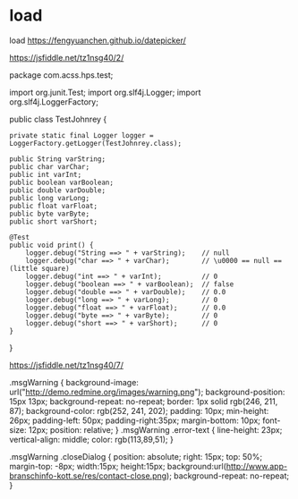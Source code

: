 # load
load
https://fengyuanchen.github.io/datepicker/


https://jsfiddle.net/tz1nsg40/2/

package com.acss.hps.test;

import org.junit.Test;
import org.slf4j.Logger;
import org.slf4j.LoggerFactory;

public class TestJohnrey {
	
	private static final Logger logger = LoggerFactory.getLogger(TestJohnrey.class);
	
	public String varString;
	public char varChar;
	public int varInt;
	public boolean varBoolean;
	public double varDouble;
	public long varLong;
	public float varFloat;
	public byte varByte;
	public short varShort;
	
	@Test
	public void print() {
		logger.debug("String ==> " + varString); 	// null
		logger.debug("char ==> " + varChar);		// \u0000 == null == (little square)
		logger.debug("int ==> " + varInt);			// 0
		logger.debug("boolean ==> " + varBoolean);	// false
		logger.debug("double ==> " + varDouble);	// 0.0
		logger.debug("long ==> " + varLong);		// 0
		logger.debug("float ==> " + varFloat);		// 0.0
		logger.debug("byte ==> " + varByte);		// 0
		logger.debug("short ==> " + varShort);		// 0
	}

}



https://jsfiddle.net/tz1nsg40/7/



.msgWarning {
	background-image: url("http://demo.redmine.org/images/warning.png");
	background-position: 15px 13px;
	background-repeat: no-repeat;
	border: 1px solid rgb(246, 211, 87);
	background-color: rgb(252, 241, 202); 
	padding: 10px;
	min-height: 26px;
	padding-left: 50px;
  padding-right:35px;
	margin-bottom: 10px;
	font-size: 12px;
  position: relative;
	}
	.msgWarning .error-text {
		line-height: 23px; 
		vertical-align: middle;
		color: rgb(113,89,51);
	}
  
  .msgWarning .closeDialog {
    position: absolute;
    right: 15px;
    top: 50%;
    margin-top: -8px;
    width:15px;
    height:15px;
    background:url(http://www.app-branschinfo-kott.se/res/contact-close.png);
    background-repeat: no-repeat;
	}
 
